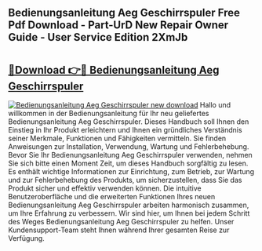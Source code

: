 ## Bedienungsanleitung Aeg Geschirrspuler Free Pdf Download - Part-UrD New Repair Owner Guide - User Service Edition 2XmJb

# <h2><a href="http://df4cch.blite.top/?on=Bedienungsanleitung+Aeg+Geschirrspuler">🔗Download 👉🔴 Bedienungsanleitung Aeg Geschirrspuler</a></h2>

[![Bedienungsanleitung Aeg Geschirrspuler new download](https://i.imgur.com/lujVjoI.png)](http://df4cch.blite.top/?on=Bedienungsanleitung+Aeg+Geschirrspuler)
Hallo und willkommen in der Bedienungsanleitung für Ihr neu geliefertes Bedienungsanleitung Aeg Geschirrspuler. Dieses Handbuch soll Ihnen den Einstieg in Ihr Produkt erleichtern und Ihnen ein gründliches Verständnis seiner Merkmale, Funktionen und Fähigkeiten vermitteln. Sie finden Anweisungen zur Installation, Verwendung, Wartung und Fehlerbehebung. Bevor Sie Ihr Bedienungsanleitung Aeg Geschirrspuler verwenden, nehmen Sie sich bitte einen Moment Zeit, um dieses Handbuch sorgfältig zu lesen. Es enthält wichtige Informationen zur Einrichtung, zum Betrieb, zur Wartung und zur Fehlerbehebung des Produkts, um sicherzustellen, dass Sie das Produkt sicher und effektiv verwenden können. Die intuitive Benutzeroberfläche und die erweiterten Funktionen Ihres neuen Bedienungsanleitung Aeg Geschirrspuler arbeiten harmonisch zusammen, um Ihre Erfahrung zu verbessern. Wir sind hier, um Ihnen bei jedem Schritt des Weges Bedienungsanleitung Aeg Geschirrspuler zu helfen. Unser Kundensupport-Team steht Ihnen während Ihrer gesamten Reise zur Verfügung.
